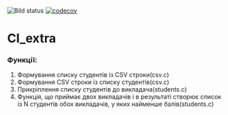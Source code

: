 ![Bild status](https://travis-ci.org/Valzavator/CI_extra.svg?branch=master)
[![codecov](https://codecov.io/gh/Valzavator/CI_extra/branch/master/graph/badge.svg)](https://codecov.io/gh/Valzavator/CI_extra)
# CI_extra

### Функції:
1. Формування списку студентів із CSV строки(сsv.c)
2. Формування CSV строки із списку студентів(csv.c)
3. Прикріплення списку студентів до викладача(students.c)
4. Функція, що приймає двох викладачів і в результаті створює список із N студентів обох викладачів, у яких найменше балів(students.c)
